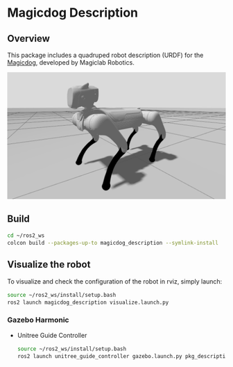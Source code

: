 # Magicdog Description

## Overview

This package includes a quadruped robot description (URDF) for the [Magicdog](https://www.magiclab.top/dog), developed by Magiclab Robotics.

![image](../../../.images/magicdog.png)

## Build

```bash
cd ~/ros2_ws
colcon build --packages-up-to magicdog_description --symlink-install
```

## Visualize the robot

To visualize and check the configuration of the robot in rviz, simply launch:

```bash
source ~/ros2_ws/install/setup.bash
ros2 launch magicdog_description visualize.launch.py
```

### Gazebo Harmonic

* Unitree Guide Controller
  ```bash
  source ~/ros2_ws/install/setup.bash
  ros2 launch unitree_guide_controller gazebo.launch.py pkg_description:=magicdog_description
  ```


